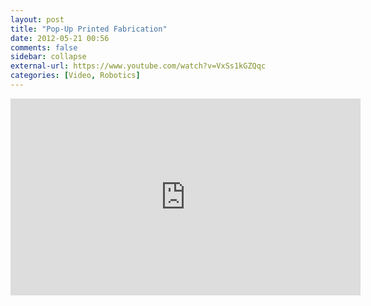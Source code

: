 ```yaml
---
layout: post
title: "Pop-Up Printed Fabrication"
date: 2012-05-21 00:56
comments: false
sidebar: collapse
external-url: https://www.youtube.com/watch?v=VxSs1kGZQqc
categories: [Video, Robotics]
---
```

<iframe width="560" height="315" src="http://www.youtube.com/embed/VxSs1kGZQqc" frameborder="0" allowfullscreen></iframe>